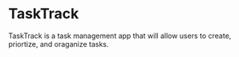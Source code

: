 # TaskTrack
TaskTrack is a task management app that will allow users to create, priortize, and oraganize tasks.

